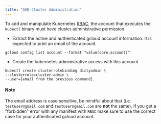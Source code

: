 ```yaml
---
title: "GKE Cluster Administration"
---
```


To add and manipulate Kubernetes
[RBAC](https://kubernetes.io/docs/reference/access-authn-authz/rbac/),
the account that executes the `kubectl` binary must have cluster
administrative permission.

- Extract the active and authenticated gcloud account information.
  It is expected to print an email of the account.

```shell
gcloud config list account --format "value(core.account)"
```

- Create the kubernetes administrative access with this account

```shell
kubectl create clusterrolebinding dictyadmin \
--clusterrole=cluster-admin \
--user=[email from the previous command]
```

#### Note

The email address is case sensitive, be mindful about that (i.e.
`testuser@gmail.com` and `TestUser@gmail.com` are **not** the same). If you get
a "forbidden" error with any manifest with `RBAC` make sure to use the correct
case for your authenticated gcloud account.
